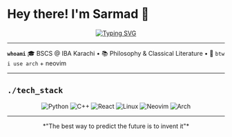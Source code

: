 # Hey there! I'm Sarmad 🌾

<div align="center">

[![Typing SVG](https://readme-typing-svg.herokuapp.com?font=Iosevka&size=22&duration=3000&pause=1000&color=EBDBB2&background=282828&center=true&vCenter=true&width=500&lines=Quant+Development;Machine+Learning+Engineer;Linux+Enthusiast;Philosophy+%26+Literature+Lover)](https://git.io/typing-svg)

</div>

---

**`whoami`** 🎓 BSCS @ IBA Karachi • 📚 Philosophy & Classical Literature • 🐧 `btw i use arch` + neovim

---

## **`./tech_stack`**

<div align="center">

![Python](https://img.shields.io/badge/Python-FABD2F?style=for-the-badge&logo=python&logoColor=282828&labelColor=3C3836)
![C++](https://img.shields.io/badge/C++-FB4934?style=for-the-badge&logo=cplusplus&logoColor=FBF1C7&labelColor=3C3836)
![React](https://img.shields.io/badge/React-83A598?style=for-the-badge&logo=react&logoColor=282828&labelColor=3C3836)
![Linux](https://img.shields.io/badge/Linux-B8BB26?style=for-the-badge&logo=linux&logoColor=282828&labelColor=3C3836)
![Neovim](https://img.shields.io/badge/Neovim-8EC07C?style=for-the-badge&logo=neovim&logoColor=282828&labelColor=3C3836)
![Arch](https://img.shields.io/badge/Arch-D3869B?style=for-the-badge&logo=archlinux&logoColor=FBF1C7&labelColor=3C3836)

</div>

---

<div align="center">
*"The best way to predict the future is to invent it"* 
</div>

<!---
DerAnsari/DerAnsari is a ✨ special ✨ repository because its `README.md` (this file) appears on your GitHub profile.
You can click the Preview link to take a look at your changes.
--->
